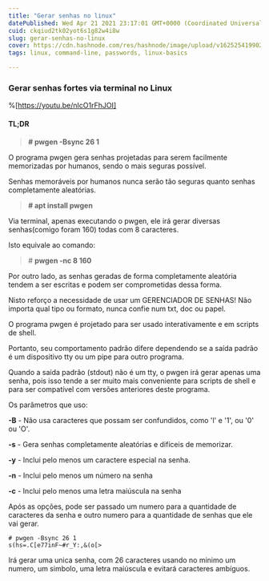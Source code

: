 ```yaml
---
title: "Gerar senhas no linux"
datePublished: Wed Apr 21 2021 23:17:01 GMT+0000 (Coordinated Universal Time)
cuid: ckqiud2tk02yot6s1g82w4i8w
slug: gerar-senhas-no-linux
cover: https://cdn.hashnode.com/res/hashnode/image/upload/v1625254199024/cwDDF11-X.png
tags: linux, command-line, passwords, linux-basics

---
```


### Gerar senhas fortes via terminal no Linux

%[https://youtu.be/nIcO1rFhJOI]

#### TL;DR

> **\# pwgen -Bsync 26 1**

  

O programa pwgen gera senhas projetadas para serem facilmente memorizadas por humanos, sendo o mais seguras possível.

Senhas memoráveis ​​por humanos nunca serão tão seguras quanto senhas completamente aleatórias.

> **\# apt install pwgen**

  

Via terminal, apenas executando o pwgen, ele irá gerar diversas senhas(comigo foram 160) todas com 8 caracteres.

Isto equivale ao comando:

> \# **pwgen -nc 8 160**

  

Por outro lado, as senhas geradas de forma completamente aleatória tendem a ser escritas e podem ser comprometidas dessa forma.

Nisto reforço a necessidade de usar um GERENCIADOR DE SENHAS! Não importa qual tipo ou formato, nunca confie num txt, doc ou papel.

O programa pwgen é projetado para ser usado interativamente e em scripts de shell.

Portanto, seu comportamento padrão difere dependendo se a saída padrão é um dispositivo tty ou um pipe para outro programa.

Quando a saída padrão (stdout) não é um tty, o pwgen irá gerar apenas uma senha, pois isso tende a ser muito mais conveniente para scripts de shell e para ser compatível com versões anteriores deste programa.

  

Os parâmetros que uso:

  

**\-B** - Não usa caracteres que possam ser confundidos, como 'l' e '1', ou '0' ou 'O'.

**\-s** - Gera senhas completamente aleatórias e difíceis de memorizar. 

**\-y** - Inclui pelo menos um caractere especial na senha.

**\-n** - Inclui pelo menos um número na senha

**\-c** - Inclui pelo menos uma letra maiúscula na senha

  
Após as opções, pode ser passado um numero para a quantidade de caracteres da senha e outro numero para a quantidade de senhas que ele vai gerar.

    # pwgen -Bsync 26 1
    s(hs=.C[e77inF~#r_Y:,&(o[>

Irá gerar uma unica senha, com 26 caracteres usando no minimo um numero, um simbolo, uma letra maiúscula e evitará caracteres ambíguos.